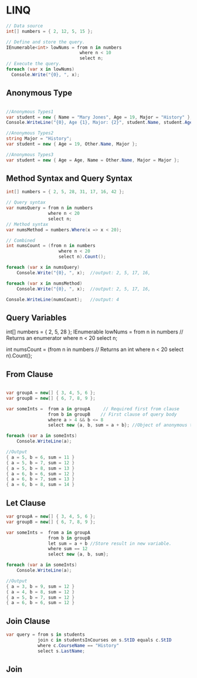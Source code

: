 # LINQ


```cs
// Data source
int[] numbers = { 2, 12, 5, 15 };

// Define and store the query.
IEnumerable<int> lowNums = from n in numbers
                            where n < 10
                            select n;
// Execute the query.
foreach (var x in lowNums) 
  Console.Write("{0}, ", x);

```


## Anonymous Type
```cs

//Anonymous Types1
var student = new { Name = "Mary Jones", Age = 19, Major = "History" };
Console.WriteLine("{0}, Age {1}, Major: {2}", student.Name, student.Age, student.Major);

//Anonymous Types2
string Major = "History";
var student = new { Age = 19, Other.Name, Major };

//Anonymous Types3
var student = new { Age = Age, Name = Other.Name, Major = Major };
```



## Method Syntax and Query Syntax
```cs
int[] numbers = { 2, 5, 28, 31, 17, 16, 42 };

// Query syntax
var numsQuery = from n in numbers 
                where n < 20
                select n;
// Method syntax
var numsMethod = numbers.Where(x => x < 20);

// Combined
int numsCount = (from n in numbers 
                    where n < 20
                    select n).Count();

foreach (var x in numsQuery)
    Console.Write("{0}, ", x);  //output: 2, 5, 17, 16,

foreach (var x in numsMethod)
    Console.Write("{0}, ", x);  //output: 2, 5, 17, 16,

Console.WriteLine(numsCount);   //output: 4

```

## Query Variables


int[] numbers = { 2, 5, 28 };
IEnumerable<int> lowNums = from n in numbers // Returns an enumerator
                            where n < 20
                            select n;
                            
int numsCount = (from n in numbers // Returns an int
                    where n < 20
                    select n).Count();


## From Clause
```cs

var groupA = new[] { 3, 4, 5, 6 };
var groupB = new[] { 6, 7, 8, 9 };

var someInts =  from a in groupA     // Required first from clause
                from b in groupB    // First clause of query body
                where a > 4 && b <= 8
                select new {a, b, sum = a + b}; //Object of anonymous type

foreach (var a in someInts)
    Console.WriteLine(a);

//Output        
{ a = 5, b = 6, sum = 11 }
{ a = 5, b = 7, sum = 12 }
{ a = 5, b = 8, sum = 13 }
{ a = 6, b = 6, sum = 12 }
{ a = 6, b = 7, sum = 13 }
{ a = 6, b = 8, sum = 14 }

```

## Let Clause
```cs
var groupA = new[] { 3, 4, 5, 6 };
var groupB = new[] { 6, 7, 8, 9 };

var someInts =  from a in groupA
                from b in groupB
                let sum = a + b //Store result in new variable.
                where sum == 12
                select new {a, b, sum};

foreach (var a in someInts)
    Console.WriteLine(a);

//Output
{ a = 3, b = 9, sum = 12 }
{ a = 4, b = 8, sum = 12 }
{ a = 5, b = 7, sum = 12 }
{ a = 6, b = 6, sum = 12 }
```


## Join Clause
```cs
var query = from s in students
            join c in studentsInCourses on s.StID equals c.StID
            where c.CourseName == "History"
            select s.LastName;
```




## Join
```cs

```


